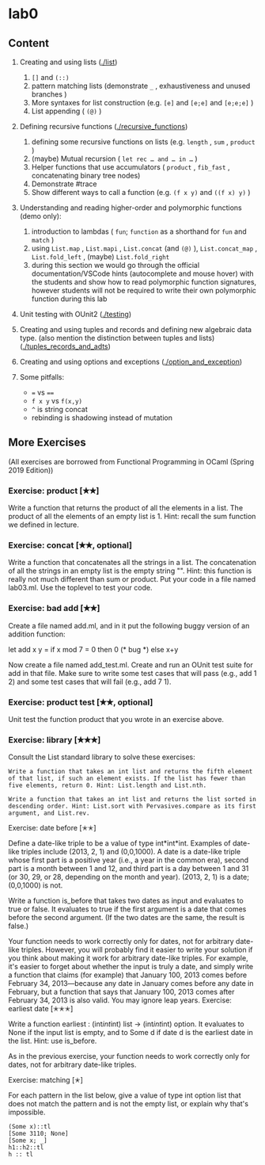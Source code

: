# lab0

## Content

1. Creating and using lists ([./list](./list))

   1. `[]` and `(::)`
   2. pattern matching lists (demonstrate `_` , exhaustiveness and unused branches ) 
   3. More syntaxes for list construction (e.g. `[e]` and `[e;e]` and `[e;e;e]` )
   4. List appending ( `(@)` )

2. Defining recursive functions ([./recursive_functions](./recursive_functions))

   1. defining some recursive functions on lists (e.g. `length` , `sum` , `product` ) 
   2. (maybe) Mutual recursion ( `let rec … and … in …` )
   3. Helper functions that use accumulators ( `product` , `fib_fast` , concatenating binary tree nodes)
   4. Demonstrate #trace
   5. Show different ways to call a function (e.g. `(f x y)` and `((f x) y)` )

3. Understanding and reading higher-order and polymorphic functions (demo only):

   1. introduction to lambdas ( `fun`; `function` as a shorthand for `fun` and `match` ) 
   2. using `List.map` , `List.mapi` , `List.concat` (and `(@)` ), `List.concat_map` , `List.fold_left` , (maybe) `List.fold_right`
   3. during this section we would go through the official documentation/VSCode hints (autocomplete and mouse hover) with the students and show how to read polymorphic function signatures, however students will not be required to write their own polymorphic function during this lab 

4. Unit testing with OUnit2 ([./testing](./testing))
5. Creating and using tuples and records and defining new algebraic data type. (also mention the distinction between tuples and lists) ([./tuples_records_and_adts](./tuples_records_and_adts))
7. Creating and using options and exceptions ([./option_and_exception](./option_and_exception))
8. Some pitfalls:
    - `=` vs `==`
    - `f x y` vs `f(x,y)`
    - `^` is string concat
    - rebinding is shadowing instead of mutation

## More Exercises

(All exercises are borrowed from Functional Programming in OCaml (Spring 2019 Edition))

### Exercise: product [✭✭]

Write a function that returns the product of all the elements in a list. The product of all the elements of an empty list is 1. Hint: recall the sum function we defined in lecture.

### Exercise: concat [✭✭, optional]

Write a function that concatenates all the strings in a list. The concatenation of all the strings in an empty list is the empty string "". Hint: this function is really not much different than sum or product. Put your code in a file named lab03.ml. Use the toplevel to test your code.

### Exercise: bad add [✭✭]

Create a file named add.ml, and in it put the following buggy version of an addition function:

let add x y = 
  if x mod 7 = 0 then 0   (* bug *)
  else x+y

Now create a file named add_test.ml. Create and run an OUnit test suite for add in that file. Make sure to write some test cases that will pass (e.g., add 1 2) and some test cases that will fail (e.g., add 7 1).

### Exercise: product test [✭✭, optional]

Unit test the function product that you wrote in an exercise above.

### Exercise: library [✭✭✭]

Consult the List standard library to solve these exercises:

    Write a function that takes an int list and returns the fifth element of that list, if such an element exists. If the list has fewer than five elements, return 0. Hint: List.length and List.nth.

    Write a function that takes an int list and returns the list sorted in descending order. Hint: List.sort with Pervasives.compare as its first argument, and List.rev.
    
Exercise: date before [✭✭]

Define a date-like triple to be a value of type int\*int\*int. Examples of date-like triples include (2013, 2, 1) and (0,0,1000). A date is a date-like triple whose first part is a positive year (i.e., a year in the common era), second part is a month between 1 and 12, and third part is a day between 1 and 31 (or 30, 29, or 28, depending on the month and year). (2013, 2, 1) is a date; (0,0,1000) is not.

Write a function is_before that takes two dates as input and evaluates to true or false. It evaluates to true if the first argument is a date that comes before the second argument. (If the two dates are the same, the result is false.)

Your function needs to work correctly only for dates, not for arbitrary date-like triples. However, you will probably find it easier to write your solution if you think about making it work for arbitrary date-like triples. For example, it's easier to forget about whether the input is truly a date, and simply write a function that claims (for example) that January 100, 2013 comes before February 34, 2013—because any date in January comes before any date in February, but a function that says that January 100, 2013 comes after February 34, 2013 is also valid. You may ignore leap years.
Exercise: earliest date [✭✭✭]

Write a function earliest : (int*int*int) list -> (int*int*int) option. It evaluates to None if the input list is empty, and to Some d if date d is the earliest date in the list. Hint: use is_before.

As in the previous exercise, your function needs to work correctly only for dates, not for arbitrary date-like triples.

Exercise: matching [✭]

For each pattern in the list below, give a value of type int option list that does not match the pattern and is not the empty list, or explain why that's impossible.

    (Some x)::tl
    [Some 3110; None]
    [Some x; _]
    h1::h2::tl
    h :: tl


